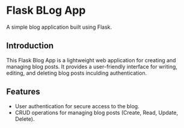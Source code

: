 # Flask BLog App

A simple blog application built using Flask.

## Introduction
This Flask Blog App is a lightweight web application for creating and managing blog posts. It provides a user-friendly interface for writing, editing, and deleting blog posts inculding authentication.

## Features
- User authentication for secure access to the blog.
- CRUD operations for managing blog posts (Create, Read, Update, Delete).
